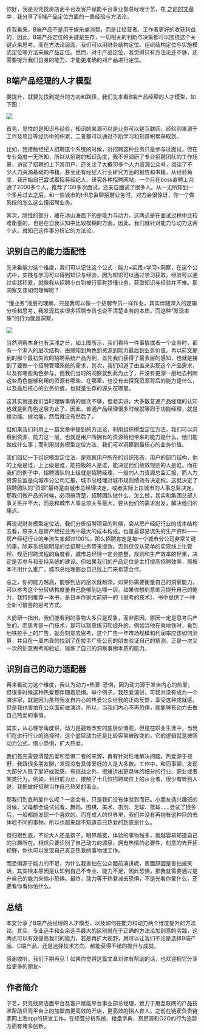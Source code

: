 你好，我是贝壳找房店面平台及客户赋能平台事业部总经理于艺，在 [之前的文章](https://time.geekbang.org/column/article/72158) 中，我分享了B端产品定位方面的一些经验与方法论。

在我看来，B端产品不是用于娱乐或消费，而是让经营者、工作者更好的收获利益的，因此，B端产品定位的关键是生存，一切相关的判断与决策都可以围绕这个关键点来思考。而在方法论层面，我们可以用财务结构定位、组织结构定位与实施模式定位等方法来做产品定位。然而，对于产品定位，我觉得只有方法论还不够，还需要提升我们自身的能力，才能更准确的对产品进行定位。

## B端产品经理的人才模型

要提升，就要先找到提升的方向和路径，我们先来看B端产品经理的人才模型，如下图：

![](https://static001.geekbang.org/resource/image/9c/f1/9cdd6c1c1b907798fef6910838fe1ef1.jpg?wh=664*397)

首先，显性的是知识与经验，知识的来源可以是业务可以是互联网，经验则来源于工作及项目等经历中的积累，二者都可以通过不断学习和刻意积累获取到。

比如，我接触经纪人招聘这个系统的时候，对招聘这种业务只是参与过面试，但在专业角度一无所知，所以从招聘的知识角度，我不但调研了专业招聘团队的工作场景，访谈了招聘的上下游用户，还关注了大概10多个人力资源公众号，阅读了不少人力资源基础的书籍，甚至还有经纪人行业研究方面的报告和书籍。从经验角度，我开始自己尝试着招募经纪人，研究各种招聘网站，一个月在boss直聘上沟通了2000多个人，推荐了100多次面试，还亲自面试了很多人。从一无所知到一个多月过去之后，和一些城市的HR总监聊招聘业务时，对方会很惊讶，你一个做系统的怎么这么懂招聘业务。

其次，隐性的部分，藏在冰山海面下的是能力与动力，这两点是在面试过程中比较难衡量的，也是在自我认知中比较模糊的方面。因此，我们就针对能力与动力这两个点，就知己这件事分析它的方法论。

## 识别自己的能力适配性

先来看能力这个维度，我们可以记住这个公式：能力=实践+学习+洞察，在这个公式中，实践与学习可以得到知识与经验，因为知识可以通过学习获取，经验可以通过实践积累，就像我从招聘小白到被行家称赞懂业务，获取知识与经验并不难。那洞察又该如何理解呢？

“懂业务”浅层的理解，只是我可以像一个招聘专员一样作业，其实伴随深入的逻辑分析和思考，我发现其实很多招聘专员也说不清楚业务的本质，而这种“发现本质”的行为就是洞察。

![](https://static001.geekbang.org/resource/image/0f/ae/0f1806fbd49061c154ad6a5799bd4dae.jpg?wh=875*631)

当然洞察本身也有深浅之分，如上图所示，我们看待一件事情或者一个业务时，都有一个渐入的层次结构，由感知到角色到资源到能力最后到业务价值。再以前文提到的那个最初失败的招聘系统产品为例，首先我们获得了最表层的感知，也就是接到了要做一个招聘管理系统的需求，其次，我们知道了由谁来实现这个产品需求，以及有哪些角色参与。但我们当时的洞察就到此为止了，并没有更深一层地去判断这些角色能够利用的资源有哪些、在哪里，也没有去探究资源背后的能力是什么，以及最后核心的业务价值，也就是生存的源头在哪里。

这其实就是我们当时理解事情的层次不够，但老实讲，大多数普通产品经理的认知也就是到角色这层为止了，因此，普通产品经理很多时候就等同于功能经理，就是接功能、做功能，然后就没有然后了。

但如果我们利用上一篇文章中提到的方法论，利用组织模型定位方法，我们可以洞察到资源、能力这一层，也就是用户所拥有的资源给他带来的能力是什么，他们能做成什么事；而利用财务模型定位方法，我们可以洞察到最核心的业务价值。

我们回忆一下组织模型定位法，是观察用户所在的组织形态，用户的部门结构，他的上级是谁，上上级是谁，能拍板的人是谁，能决定他们绩效规则的人是谁。而在我们的例子中，招聘团队的上级就是招聘经理，一般向人力资源总监汇报，而人力资源总监是向城市分公司汇报，城市总经理对城市规则绩效有决定权。这就决定了招聘团队的“资源”最终是由城市总经理决定，或者实际上由城市的人事总监决定。那我们做产品的时候，必须搞清楚，招聘团队做什么、怎么做，其实和集团总部人事关系并不大，而是和城市人事总监关系最大，要从他们的需求出发，解决他们的痛点。

再说说财务模型定位法，我们分析招聘项目的时候，会从房产经纪行业的成本结构去看，原来人是房产经纪业务中最大的成本构成，也是最容易流失的生产资料——房产经纪行业的年流失率超过100%。那么招聘肯定是每一个城市分公司非常关键的事，除非系统能明显的给招聘业务带来提效，否则仅仅从简单的实现线上化管理、规范招聘流程的角度看，城市总经理一定会掂量，规则和生产效率的轻重，决定是否参与和支持系统的建设。但如果我们的产品定位是主打提高招聘效率，那根本不用什么推广，城市总经理都会自己找上门来希望合作。

总之，你的能力越高，能够到达的层次就越深。如果你需要衡量自己的洞察能力，可以参考这个分层结构度量自己能够到达哪一层。如果你想刻意练习提升自己的能力，我特别推荐一本书，是日本作家大前研一的《思考的技术》，书中提供了一种全新可借鉴的思考方式。

大前研一指出，我们能看到的事物大多只是现象，而非原因，原因一定是思考后产生的。而思考是一门技术，是可以刻意练习和提升的。例如当他在乘地铁时，看到地铁拉手上的广告，就会刻意去思考，这个广告一年市场规模和利润率应该如何测算，并且在一周内真的找到了在拉手广告公司的朋友验证自己的猜测。正是一次又一次的刻意思考和验证，锻炼了自己的洞察事物本质的能力。

## 识别自己的动力适配器

再来看动力这个维度，我认为动力=热爱-恐惧，因为动力源于发自内心的热爱，但很多时候这种热爱都伴随着恐惧。举个例子，我热爱演讲，可我并没有成为一个演讲家，就是因为虽然我发自内心的热爱公众给我的正向反馈，享受这种成就感，但是我也害怕在公众面前做演讲。所以，当我们内心不再恐惧，就能够有动力去做自己热爱的事情。

其实，从心理学角度讲，动力是最难改变的底层价值观，但是在职业生涯中，当我们在进行行业的选择时，这个底层动力还是比较容易被改变的，它的逻辑就是按照动力公式，缩小恐惧，扩大热爱。

我们首先需要清楚热爱和恐惧二者的来源，再有针对性地解决问题。热爱源于视野，我跟很多朋友聊，发现没有具体爱好的人是大多数。工作中，和同事聊，发现大部分人除了爱好成就感、有挑战之外，很难讲出更具体的细分的行业、职业或者某类行为。例如，到目前为止，接触了十几位招聘岗位上的从业者，很少有听到人说，我把做好招聘当作自己热爱的事业。

那我们到底热爱什么呢？一定会有，只是我们没有体验到而已。小朋友选兴趣班的时候，父母都会说试试看，舞蹈、围棋、美术、击剑、足球、篮球……尝试了很多后，一般都能发现一个喜欢的。而在成人的世界里，我们并没有再抱有这种目的去体验不同的事物，所以也越来越不知道自己热爱的到底是什么。

但归根到底，不论大人还是孩子，眼界越宽，体验的事物越多，就越容易知道自己的兴趣所在。相信只要识别了自己动力的源泉，拥有热情的必要性，刻意的去开拓视野，你也可以发现自己真正热爱的事物或工作。

而恐惧源于能力的不足，为什么我害怕在公众面前演讲呢，表面原因是害怕被笑话，其实根本原因是认知到自己不专业、能力不足，因此恐惧，那我就需要通过提升自己的能力来缩小恐惧。最终，动力等于热爱减去恐惧，不是光看你爱什么，还要看你看你怕什么。

## 总结

本文分享了B端产品经理的人才模型，以及如何在能力和动力两个维度提升的方法论。其实，专业选手和业余选手最大的区别就在于正确的方法论加刻意的实践，这两点可以有效提高我们的能力，若是再扩大视野，就可以让我们不论是选择B端产品、C端产品，还是选择技术方向，都能获得不错的提升与成就。

感谢收听，我们下期再见！如果你觉得这篇文章对你有帮助的话，也欢迎把它分享给更多的朋友~

## 作者简介

于艺，贝壳找房店面平台及客户赋能平台事业部总经理，致力于用互联网的产品技术帮助贝壳平台上的加盟商更高效的开店，更高效的招人育人。之前在链家负责链家网上海app的研发工作，在经营分析系统、楼盘字典、真房源和O2O的行为追踪方面有诸多创新。